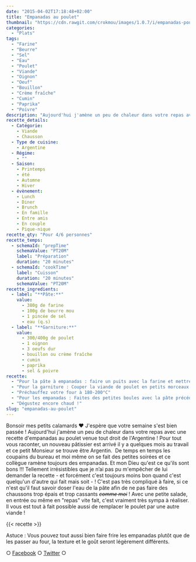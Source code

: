 ```yaml
---
date: "2015-04-02T17:18:48+02:00"
title: "Empanadas au poulet"
thumbnail: "https://cdn.rawgit.com/crokmou/images/1.0.7/i/empanadas-poulet-recette-crokmou-blog-culinaire.jpg"
categories:
  - "Plats"
tags:
  - "Farine"
  - "Beurre"
  - "Sel"
  - "Eau"
  - "Poulet"
  - "Viande"
  - "Oignon"
  - "Oeuf"
  - "Bouillon"
  - "Crème fraîche"
  - "Cumin"
  - "Paprika"
  - "Poivre"
description: "Aujourd'hui j'amène un peu de chaleur dans votre repas avec une recette d'empanadas au poulet venue tout droit de l'Argentine !"
recette_details:
  - Catégorie:
    - Viande
    - Chausson
  - Type de cuisine:
    - Argentine
  - Régime:
    - ""
  - Saison:
    - Printemps
    - été
    - Automne
    - Hiver
  - évènement:
    - Lunch
    - Diner
    - Brunch
    - En famille
    - Entre amis
    - En couple
    - Pique-nique
recette_qty: "Pour 4/6 personnes"
recette_temps:
  - schemaId: "prepTime"
    schemaValue: "PT20M"
    label: "Préparation"
    duration: "20 minutes"
  - schemaId: "cookTime"
    label: "Cuisson"
    duration: "20 minutes"
    schemaValue: "PT20M"
recette_ingredients:
  - label: "**Pâte:**"
    value:
      - 380g de farine
      - 100g de beurre mou
      - 1 pincée de sel
      - eau (q.s)
  - label: "**Garniture:**"
    value:
      - 300/400g de poulet
      - 1 oignon
      - 3 oeufs dur
      - bouillon ou crème fraîche
      - cumin
      - paprika
      - sel & poivre
recette:
  - "Pour la pâte à empanadas : faire un puits avec la farine et mettre au centre le beurre, le sel et un peu d'eau. Commencer à pétrir à la main. Rajoutez petit à petit de l'eau jusqu'à obtenir une pâte lisse (douce comme dirait mon ami) et homogène"
  - "Pour la garniture : Couper la viande de poulet en petits morceaux et l'oignon en brunoise. Dans une poêle, faites revenir les oignons dans un peu d'huile, ajoutez ensuite la viande et faites la cuire jusqu'à mi-cuisson en prenant soin de remuer de temps en temps pour éviter qu'elle ne brûle - si la garniture est un peu sèche, vous pouvez ajouter du bouillon ou de la crème pour la rendre plus juteuse.Assaisonnez avec un peu de paprika, de cumin, sel & poivre à votre convenance.Coupez les oeufs en petits carrés et ajoutez à la préparation, mélangez bien."
  - "Préchauffez votre four à 180-200°C"
  - "Pour les empanadas : Faites des petites boules avec la pâte précédemment préparée et étalez des ronds. Garnir l'intérieur des ronds et refermer ceux-ci en deux afin de former des 'lunes'. Appuyez bien sur les bords de l'empanadas afin que la garniture ne sorte pas (vous pouvez même réaliser des petites déco)Dorez les empanadas et faites cuire sur une palque prélablement recouverte de papier sulfurisé jusqu'à ce qu'ils soient bien dorés"
  - "Dégustez encore chaud !"
slug: "empanadas-au-poulet"
---
```


Bonsoir mes petits calamards ❤ J'espère que votre semaine s'est bien passée ! Aujourd'hui j'amène un peu de chaleur dans votre repas avec une recette d'empanadas au poulet venue tout droit de l'Argentine ! Pour tout vous raconter, un nouveau pâtissier est arrivé il y a quelques mois au travail et ce petit Monsieur se trouve être Argentin.  De temps en temps les coupains du bureau et moi même on se fait des petites soirées et ce collègue ramène toujours des empanadas. Et mon Dieu qu'est ce qu'ils sont bons !!! Tellement irrésistibles que je n’ai pas pu m'empêcher de lui demander la recette - et forcément c'est toujours moins bon quand c'est quelqu'un d'autre qui fait mais soit - ! C'est pas très compliqué à faire, si ce n'est qu'il faut savoir doser l'eau de la pâte afin de ne pas faire des chaussons trop épais et trop cassants <del>_comme moi_</del> ! Avec une petite salade, en entrée ou même en "repas" vite fait, c'est vraiment très sympa à réaliser. Il vous est tout à fait possible aussi de remplacer le poulet par une autre viande !

{{< recette >}}

Astuce : Vous pouvez tout aussi bien faire frire les empanadas plutôt que de les passer au four, la texture et le goût seront légèrement différents.

○ [Facebook](https://www.facebook.com/crokmou.blog) ○ [Twitter](https://twitter.com/Crokmou) ○
